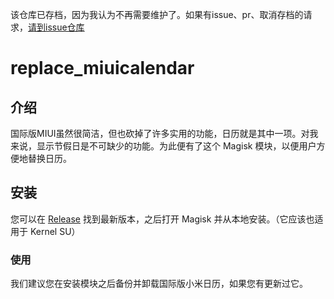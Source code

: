 该仓库已存档，因为我认为不再需要维护了。如果有issue、pr、取消存档的请求，[请到issue仓库](https://github.com/Webpage-gh/issues/issues/new)

# replace_miuicalendar

## 介绍

国际版MIUI虽然很简洁，但也砍掉了许多实用的功能，日历就是其中一项。对我来说，显示节假日是不可缺少的功能。为此便有了这个 Magisk 模块，以便用户方便地替换日历。

## 安装

您可以在 [Release](https://github.com/Webpage-gh/replace_miuicalendar/releases/) 找到最新版本，之后打开 Magisk 并从本地安装。（它应该也适用于 Kernel SU）

### 使用

我们建议您在安装模块之后备份并卸载国际版小米日历，如果您有更新过它。
